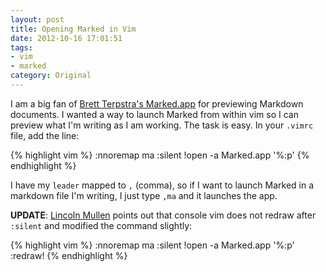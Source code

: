 ```yaml
---
layout: post
title: Opening Marked in Vim
date: 2012-10-16 17:01:51
tags:
- vim
- marked
category: Original
---
```


I am a big fan of [Brett Terpstra's Marked.app](http://markedapp.com/) for previewing Markdown documents. I wanted a way to launch Marked from within vim so I can preview what I'm writing as I am working. The task is easy. In your <code>.vimrc</code> file, add the line:

{% highlight vim %}
:nnoremap <leader>ma :silent !open -a Marked.app '%:p'<cr>
{% endhighlight %}

I have my <code>leader</code> mapped to <code>,</code> (comma), so if I want to launch Marked in a markdown file I'm writing, I just type <code>,ma</code> and it launches the app. 

**UPDATE**: [Lincoln Mullen](http://www.lincolnmullen.com) points out that console vim does not redraw after <code>:silent</code> and modified the command slightly:

{% highlight vim %}
:nnoremap <leader>ma :silent !open -a Marked.app '%:p' :redraw!<cr>
{% endhighlight %}
